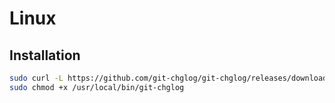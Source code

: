 # Linux

## Installation

```sh
sudo curl -L https://github.com/git-chglog/git-chglog/releases/download/0.8.0/git-chglog_linux_amd64 -o /usr/local/bin/git-chglog
sudo chmod +x /usr/local/bin/git-chglog
```
